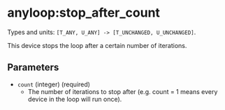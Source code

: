 anyloop:stop_after_count
========================

Types and units: `[T_ANY, U_ANY] -> [T_UNCHANGED, U_UNCHANGED]`.

This device stops the loop after a certain number of iterations.

Parameters
----------

- `count` (integer) (required)
  - The number of iterations to stop after (e.g. count = 1 means every device in
    the loop will run once).

